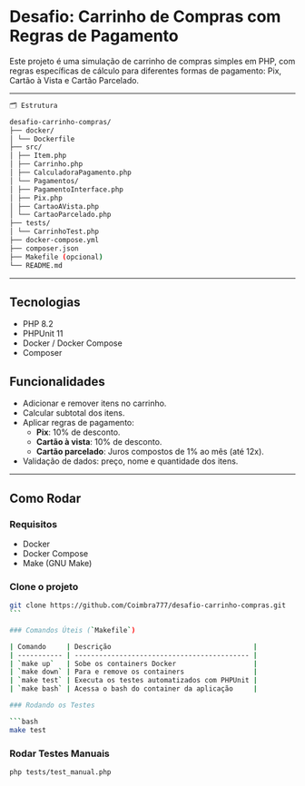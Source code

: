 # Desafio: Carrinho de Compras com Regras de Pagamento

Este projeto é uma simulação de carrinho de compras simples em PHP, com regras específicas de cálculo para diferentes formas de pagamento: Pix, Cartão à Vista e Cartão Parcelado.

---

```bash
🗂 Estrutura

desafio-carrinho-compras/
├── docker/
│ └── Dockerfile
├── src/
│ ├── Item.php
│ ├── Carrinho.php
│ ├── CalculadoraPagamento.php
│ └── Pagamentos/
│ ├── PagamentoInterface.php
│ ├── Pix.php
│ ├── CartaoAVista.php
│ └── CartaoParcelado.php
├── tests/
│ └── CarrinhoTest.php
├── docker-compose.yml
├── composer.json
├── Makefile (opcional)
└── README.md
```

---

## Tecnologias

- PHP 8.2
- PHPUnit 11
- Docker / Docker Compose
- Composer

## Funcionalidades

- Adicionar e remover itens no carrinho.
- Calcular subtotal dos itens.
- Aplicar regras de pagamento:
  - **Pix**: 10% de desconto.
  - **Cartão à vista**: 10% de desconto.
  - **Cartão parcelado**: Juros compostos de 1% ao mês (até 12x).
- Validação de dados: preço, nome e quantidade dos itens.

---

## Como Rodar

### Requisitos

- Docker
- Docker Compose
- Make (GNU Make)

### Clone o projeto

````bash
git clone https://github.com/Coimbra777/desafio-carrinho-compras.git
```

### Comandos Úteis (`Makefile`)

| Comando     | Descrição                                   |
| ----------- | ------------------------------------------- |
| `make up`   | Sobe os containers Docker                   |
| `make down` | Para e remove os containers                 |
| `make test` | Executa os testes automatizados com PHPUnit |
| `make bash` | Acessa o bash do container da aplicação     |

### Rodando os Testes

```bash
make test
````

### Rodar Testes Manuais

```bash
php tests/test_manual.php
```
